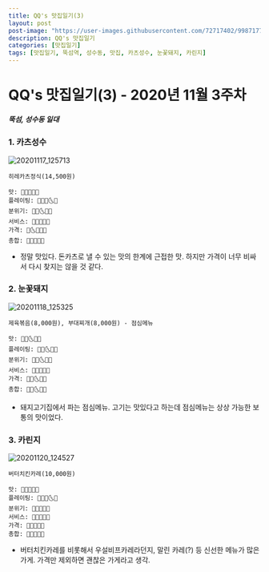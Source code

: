 ```yaml
---
title: QQ's 맛집일기(3)
layout: post
post-image: "https://user-images.githubusercontent.com/72717402/99871771-7ba63d80-2c20-11eb-98f8-d3c10768c3ac.jpg"
description: QQ's 맛집일기
categories: [맛집일기]
tags: [맛집일기, 뚝섬역, 성수동, 맛집, 카츠성수, 눈꽃돼지, 카린지]
---
```


# QQ's 맛집일기(3) - 2020년 11월 3주차

##### 뚝섬, 성수동 일대

### 1. 카츠성수

![20201117_125713](https://user-images.githubusercontent.com/72717402/99871476-6203f680-2c1e-11eb-897a-26efa53e7460.jpg)

`히레카츠정식(14,500원)`

    맛: 🌝🌝🌝🌝🌚
    플레이팅: 🌝🌝🌝🌜🌚
    분위기: 🌝🌝🌜🌚🌚
    서비스: 🌝🌝🌝🌚🌚
    가격: 🌝🌜🌚🌚🌚
    총합: 🌝🌝🌝🌚🌚

- 정말 맛있다. 돈카츠로 낼 수 있는 맛의 한계에 근접한 맛. 하지만 가격이 너무 비싸서 다시 찾지는 않을 것 같다.

### 2. 눈꽃돼지

![20201118_125325](https://user-images.githubusercontent.com/72717402/99871514-cf178c00-2c1e-11eb-950a-9c8e04f36c3d.jpg)

`제육볶음(8,000원), 부대찌개(8,000원) - 점심메뉴`

    맛: 🌝🌝🌜🌚🌚
    플레이팅: 🌝🌝🌜🌚🌚
    분위기: 🌝🌝🌜🌚🌚
    서비스: 🌝🌝🌝🌚🌚
    가격: 🌝🌝🌜🌚🌚
    총합: 🌝🌝🌜🌚🌚

- 돼지고기집에서 파는 점심메뉴. 고기는 맛있다고 하는데 점심메뉴는 상상 가능한 보통의 맛이었다.

### 3. 카린지

![20201120_124527](https://user-images.githubusercontent.com/72717402/99871573-451bf300-2c1f-11eb-8679-d7728bcbfc18.jpg)

`버터치킨카레(10,000원)`

    맛: 🌝🌝🌝🌚🌚
    플레이팅: 🌝🌝🌝🌜🌚
    분위기: 🌝🌝🌝🌚🌚
    서비스: 🌝🌝🌝🌚🌚
    가격: 🌝🌝🌚🌚🌚
    총합: 🌝🌝🌝🌚🌚

- 버터치킨카레를 비롯해서 우설비프카레라던지, 말린 카레(?) 등 신선한 메뉴가 많은 가게. 가격만 제외하면 괜찮은 가게라고 생각.
